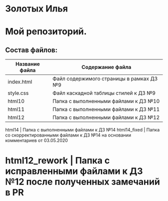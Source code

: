 # Золотых Илья
Мой репозиторий.
================
## Состав файлов:

Название файла  | Содержание файла
----------------|----------------------
index.html      | Файл содержимого страницы в рамках ДЗ №9
style.css       | Файл каскадной таблицы стилей к ДЗ №9
html10          | Папка с выполненными файлами к ДЗ №10
html11          | Папка с выполненными файлами к ДЗ №11
html12          | Папка с выполненными файлами к ДЗ №12

html14          | Папка с выполненными файлами к ДЗ №14
html14_fixed    | Папка со скорректированными файлами к ДЗ №14 на основании комментариев от 03.05.2020

html12_rework   | Папка с исправленными файлами к ДЗ №12 после полученных замечаний в PR
=======
